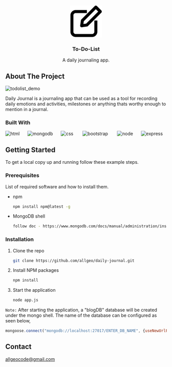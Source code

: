 
<a name="readme-top"></a>

<!-- PROJECT LOGO -->
<br />
<div align="center">
  <a >
    <img src="/public/img/logo.png" alt="Logo" width="100" height="100">
  </a>

  <h3 align="center">To-Do-List</h3>

  <p align="center">
    A daily journaling app.  
    <br />
 
  </p>
</div>


<!-- ABOUT THE PROJECT -->
## About The Project

![todolist_demo](https://user-images.githubusercontent.com/62227321/194763391-d51fd297-dc15-4007-80bd-c3512beac898.gif)

Daily Journal is a journaling app that can be used as a tool for recording daily emotions and activities, milestones or anything thats worthy enough to mention in a journal.

### Built With

![html](https://user-images.githubusercontent.com/62227321/194765332-e71412ac-bbe7-4961-ad90-081871a35e62.png)&ensp;&ensp;&ensp;
![mongodb](https://user-images.githubusercontent.com/62227321/194765352-9808445b-b6e1-4893-99e1-f2ec13f659d1.png)&ensp;&ensp;&ensp;
![css](https://user-images.githubusercontent.com/62227321/194765349-1c3a3772-07ef-4993-97dc-a7586648451a.png) &ensp;&ensp;&ensp;
![bootstrap](https://user-images.githubusercontent.com/62227321/195997434-f3002403-b77b-45a7-8ecd-6552d1e97e6c.png) &ensp;&ensp;&ensp;
![node](https://user-images.githubusercontent.com/62227321/194765350-5210abeb-257b-47ad-a766-67e1a3a87c5a.png)&ensp;&ensp;&ensp;
![express](https://user-images.githubusercontent.com/62227321/194765351-b3431065-c5fd-4200-aa8c-5d20641cb503.png)

<!-- GETTING STARTED -->
## Getting Started

To get a local copy up and running follow these example steps.

### Prerequisites

List of required software and how to install them.
* npm
  ```sh
  npm install npm@latest -g
  ```
* MongoDB shell
  ```sh
  follow doc - https://www.mongodb.com/docs/manual/administration/install-community/
  ```

### Installation

1. Clone the repo
   ```sh
   git clone https://github.com/allgeo/daily-journal.git
   ```
2. Install NPM packages
   ```sh
   npm install
   ```
3. Start the application 
   ```sh
   node app.js 
   ```
```Note:``` After starting the application, a "blogDB" database will be created under the mongo shell. The name of the database can be configured as seen below,
   ```js
   mongoose.connect("mongodb://localhost:27017/ENTER_DB_NAME", {useNewUrlParser: true});

   ```

<!-- CONTACT -->
## Contact

allgeocode@gmail.com

